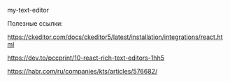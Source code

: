 my-text-editor

Полезные ссылки:

https://ckeditor.com/docs/ckeditor5/latest/installation/integrations/react.html

https://dev.to/pccprint/10-react-rich-text-editors-1hh5

https://habr.com/ru/companies/kts/articles/576682/
